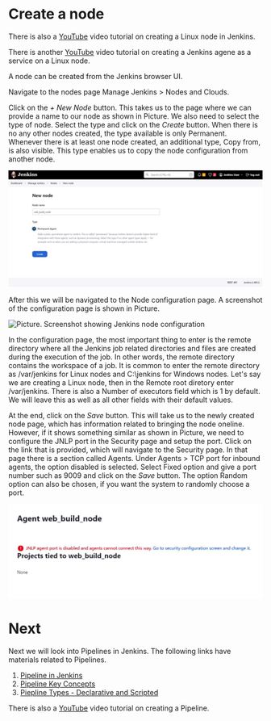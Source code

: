# Create a node
There is also a [YouTube](https://youtu.be/I6Sb1ndxtOc "YouTube") video tutorial on creating a Linux node in Jenkins.

There is another [YouTube](https://youtu.be/meXR-DpO_Kk "YouTube") video tutorial on creating a Jenkins agene as a service on a Linux node.

A node can be created from the Jenkins browser UI.

Navigate to the nodes page Manage Jenkins > Nodes and Clouds.

Click on the _+ New Node_ button. This takes us to the page where we can provide a name to our node as shown in Picture. We also need to select the type of node. Select the type and click on the _Create_ button. When there is no any other nodes created, the type available is only Permanent. Whenever there is at least one node created, an additional type, Copy from, is also visible. This type enables us to copy the node configuration from another node.

![Picture. Jenkins new node creation](../../screenshots/jenkins_new_node.jpg "Jenkins new node creation")

After this we will be navigated to the Node configuration page. A screenshot of the configuration page is shown in Picture.

![Picture. Screenshot showing Jenkins node configuration](../../screenshots/jenkins_node_config_screenshot.jpg "Jenkins node configuration screenshot")

In the configuration page, the most important thing to enter is the remote directory where all the Jenkins job related directories and files are created during the execution of the job. In other words, the remote directory contains the workspace of a job. It is common to enter the remote directory as /var/jenkins for Linux nodes and C:\jenkins for Windows nodes. Let's say we are creating a Linux node, then in the Remote root diretory enter /var/jenkins. There is also a Number of executors field which is 1 by default. We will leave this as well as all other fields with their default values.

At the end, click on the _Save_ button. This will take us to the newly created node page, which has information related to bringing the node oneline. However, if it shows something similar as shown in Picture, we need to configure the JNLP port in the Security page
and setup the port. Click on the link that is provided, which will navigate to the Security page. In that page there is a section called Agents. Under Agents > TCP port for inbound agents, the option disabled is selected. Select Fixed option and give a port number such as 9009 and click on the _Save_ button. The option Random option can also be chosen, if you want the system to randomly choose a port.

![Picture. Screenshot showing JNLP port not configured](../../screenshots/jenkins_node_jnlp_port_error.jpg "Jenkins node configuration screenshot")


# Next
Next we will look into Pipelines  in Jenkins. The following links have materials related to Pipelines.
1. [Pipeline in Jenkins](../../pipeline/Pipeline.md "Pipeline in Jenkins")
2. [Pipeline Key Concepts](../../pipeline/Pipeline_Key_Concepts.md "Pipeline Key Concepts")
3. [Piepline Types - Declarative and Scripted](../../pipeline/Declarative_vs_Scripted_Pipeline.md "Pipeline Types - Declarative and Scripted")

There is also a [YouTube](https://youtu.be/UFctZKYxypc "YouTube") video tutorial on creating a Pipeline.


